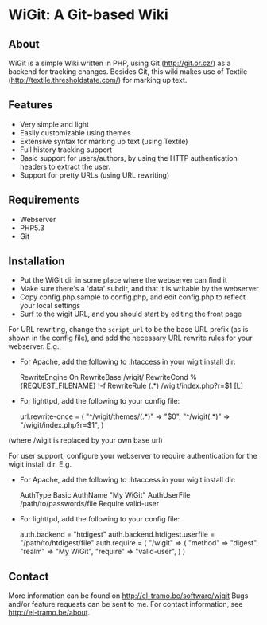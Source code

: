 # WiGit: A Git-based Wiki

## About

WiGit is a simple Wiki written in PHP, using Git (http://git.or.cz/) as 
a backend for tracking changes. Besides Git, this wiki makes use of Textile
(http://textile.thresholdstate.com/) for marking up text. 


## Features

 * Very simple and light
 * Easily customizable using themes
 * Extensive syntax for marking up text (using Textile)
 * Full history tracking support
 * Basic support for users/authors, by using the HTTP authentication headers to extract the user.
 * Support for pretty URLs (using URL rewriting)


## Requirements

 * Webserver
 * PHP5.3
 * Git


## Installation

 * Put the WiGit dir in some place where the webserver can find it
 * Make sure there's a 'data' subdir, and that it is writable by the webserver
 * Copy config.php.sample to config.php, and edit config.php to reflect your local settings
 * Surf to the wigit URL, and you should start by editing the front page

For URL rewriting, change the `script_url` to be the base URL prefix (as 
is shown in the config file), and add the necessary URL rewrite rules for
your webserver. E.g.,

 * For Apache, add the following to .htaccess in your wigit install dir:

    <IfModule mod_rewrite.c>
        RewriteEngine On
        RewriteBase /wigit/
        RewriteCond %{REQUEST_FILENAME} !-f
        RewriteRule (.*) /wigit/index.php?r=$1 [L] 
    </IfModule>

 * For lighttpd, add the following to your config file:

    url.rewrite-once = (
        "^/wigit/themes/(.*)" => "$0",
        "^/wigit(.*)" => "/wigit/index.php?r=$1",
    )

(where /wigit is replaced by your own base url)

For user support, configure your webserver to require authentication for
the wigit install dir. E.g.

 * For Apache, add the following to .htaccess in your wigit install dir:

    AuthType Basic
    AuthName "My WiGit"
    AuthUserFile /path/to/passwords/file
    Require valid-user

* For lighttpd, add the following to your config file:

    auth.backend = "htdigest"
    auth.backend.htdigest.userfile = "/path/to/htdigest/file"
    auth.require = (
        "/wigit" => (
            "method" => "digest",
            "realm" => "My WiGit",
            "require" => "valid-user",
        )
    )

## Contact

More information can be found on http://el-tramo.be/software/wigit
Bugs and/or feature requests can be sent to me. For contact information,
see http://el-tramo.be/about.
